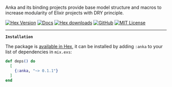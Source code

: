 Anka and its binding projects provide base model structure and macros
to increase modularity of Elixir projects with DRY principle.

[![Hex Version](https://img.shields.io/hexpm/v/anka.svg?style=flat-square)](https://hex.pm/packages/anka)
[![Docs](https://img.shields.io/badge/API-docs-orange.svg?style=flat-square&logo=elixir)](https://hexdocs.pm/anka)
[![Hex downloads](https://img.shields.io/hexpm/dt/anka.svg?style=flat-square)](https://hex.pm/packages/anka)
[![GitHub](https://img.shields.io/badge/vcs-GitHub-blue.svg?style=flat-square&logo=github)](https://github.com/elixir-anka/anka)
[![MIT License](https://img.shields.io/hexpm/l/anka.svg?style=flat-square)](LICENSE.txt)

---

**`Installation`**


The package is [available in Hex](https://hex.pm/packages/anka), it can be installed
by adding `:anka` to your list of dependencies in `mix.exs`:

```elixir
def deps() do
  [
    {:anka, "~> 0.1.1"}
  ]
end
```
